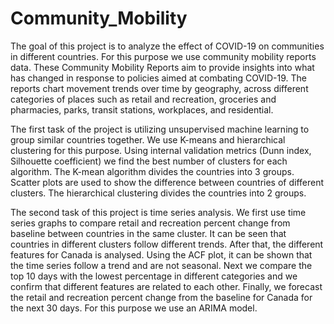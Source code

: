 # Community_Mobility

The goal of this project is to analyze the effect of COVID-19 on communities in different countries. For this purpose we use community mobility reports data. These Community Mobility Reports aim to provide insights into what has changed in response to policies aimed at combating COVID-19. The reports chart movement trends over time by geography, across different categories of places such as retail and recreation, groceries and pharmacies, parks, transit stations, workplaces, and residential.

The first task of the project is utilizing unsupervised machine learning to group similar 
countries together. We use K-means and hierarchical clustering for this purpose. Using internal validation metrics (Dunn index, Silhouette coefficient) we find the best number of clusters for each algorithm. The K-mean algorithm divides the countries into 3 groups. Scatter plots are used to show the difference between countries of different clusters. 
The hierarchical clustering divides the countries into 2 groups.

The second task of this project is time series analysis. We first use time series graphs to compare retail and recreation percent change from baseline between countries in the same cluster. It can be seen that countries in different clusters follow different trends. After that,
the different features for Canada is analysed. Using the ACF plot, it can be shown that the time series follow a trend and are not seasonal. Next we compare the top 10 days with the lowest percentage in different categories and we confirm that different features are related to each other. Finally, we forecast the retail and recreation percent change from the baseline for Canada for the next 30 days. For this purpose we use an ARIMA model.
